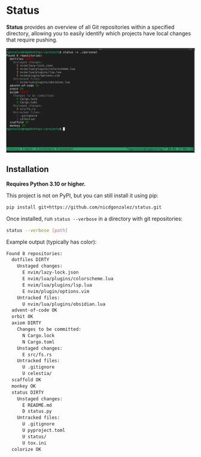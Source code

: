 # Status

**Status** provides an overview of all Git repositories within a specified
directory, allowing you to easily identify which projects have local changes
that require pushing.

<div align="center">
    <img
        src="./assets/usage-example.png"
        alt="Status displaying changes for multiple directories at once"
    />
</div>

## Installation

**Requires Python 3.10 or higher.**

This project is not on PyPI, but you can still install it using pip:

```bash
pip install git+https://github.com/nicdgonzalez/status.git
```

Once installed, run `status --verbose` in a directory with git repositories:

```bash
status --verbose [path]
```

Example output (typically has color):

```txt
Found 8 repositories:
  dotfiles DIRTY
    Unstaged changes:
      E nvim/lazy-lock.json
      E nvim/lua/plugins/colorscheme.lua
      E nvim/lua/plugins/lsp.lua
      E nvim/plugin/options.vim
    Untracked files:
      U nvim/lua/plugins/obsidian.lua
  advent-of-code OK
  orbit OK
  axiom DIRTY
    Changes to be committed:
      N Cargo.lock
      N Cargo.toml
    Unstaged changes:
      E src/fs.rs
    Untracked files:
      U .gitignore
      U celestia/
  scaffold OK
  monkey OK
  status DIRTY
    Unstaged changes:
      E README.md
      D status.py
    Untracked files:
      U .gitignore
      U pyproject.toml
      U status/
      U tox.ini
  colorize OK
```
